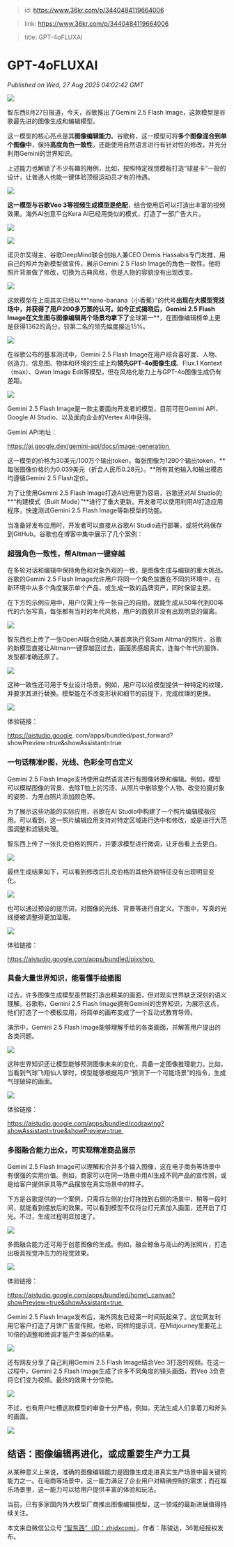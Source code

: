 > id: https://www.36kr.com/p/3440484119664006

> link: https://www.36kr.com/p/3440484119664006

> title: GPT-4oFLUXAI

# GPT-4oFLUXAI
_Published on Wed, 27 Aug 2025 04:02:42 GMT_

![](https://img.36krcdn.com/hsossms/20250827/v2_28f7c6a3ce6a409da8069406c76abc89@000000_oswg440770oswg900oswg383_img_000?x-oss-process=image/format,jpg/interlace,1)

智东西8月27日报道，今天，谷歌推出了Gemini 2.5 Flash Image，这款模型是谷歌最先进的图像生成和编辑模型。 

这一模型的核心亮点是其**图像编辑能力**。谷歌称，这一模型可将**多个图像混合到单个图像中**，保持**高度角色一致性**，还能使用自然语言进行有针对性的修改，并充分利用Gemini的世界知识。 

上述能力也解锁了不少有趣的用例，比如，按照特定视觉模板打造“球星卡”一般的设计，让普通人也能一键体验顶级运动员才有的待遇。 

![](https://img.36krcdn.com/hsossms/20250827/v2_b9b2c53d5e2f443bb04d3f2b7e40a25c@000000_oswg852138oswg1000oswg640_img_000?x-oss-process=image/format,jpg/interlace,1)

**这一模型与谷歌Veo 3等视频生成模型是绝配**，结合使用后可以打造出丰富的视频效果。海外AI创意平台Kera AI已经用类似的模式，打造了一部广告大片。 

![](https://img.36krcdn.com/hsossms/20250827/v2_46727a1b389342e5a73c51871b31e001@1200352198_img_gif?x-oss-process=image/quality,q_80)

![](https://img.36krcdn.com/hsossms/20250827/v2_0d367b4c6f4d459680ed8c1a8fa760e6@1200352198_img_gif?x-oss-process=image/quality,q_90)

诺贝尔奖得主、谷歌DeepMind联合创始人兼CEO Demis Hassabis专门发推，用自己的照片为新模型做宣传，展示Gemini 2.5 Flash Image的角色一致性。他将照片背景做了修改，切换为古典风格，但是人物的容貌没有出现改变。 

![](https://img.36krcdn.com/hsossms/20250827/v2_115a4069a187400394dd5a8109aa50ed@000000_oswg496805oswg500oswg803_img_000?x-oss-process=image/format,jpg/interlace,1)

这款模型在上周其实已经以**“nano-banana（小香蕉）”的代号**出现在大模型竞技场中，并获得了用户200多万票的认可。如今正式揭晓后，Gemini 2.5 Flash Image在文生图与图像编辑两个场景均拿下了**全球第一**，在图像编辑榜单上更是获得1362的高分，较第二名的领先幅度接近15%。 

![](https://img.36krcdn.com/hsossms/20250827/v2_a46e2fec4b1b4248a8c58721867e757b@000000_oswg53779oswg1000oswg580_img_000?x-oss-process=image/format,jpg/interlace,1)

在谷歌公布的基准测试中，Gemini 2.5 Flash Image在用户综合喜好度、人物、创造力、信息图、物体和环境的生成上均**领先GPT-4o图像生成**、Flux.1 Kontext（max）、Qwen Image Edit等模型，但在风格化能力上与GPT-4o图像生成仍有差距。 

![](https://img.36krcdn.com/hsossms/20250827/v2_22e5f03015074546a954b279cd2288c5@000000_oswg62874oswg1000oswg562_img_000?x-oss-process=image/format,jpg/interlace,1)

Gemini 2.5 Flash Image是一款主要面向开发者的模型，目前可在Gemini API、Google AI Studio、以及面向企业的Vertex AI中获得。 

Gemini API地址： 

https://ai.google.dev/gemini-api/docs/image-generation 

这一模型的价格为30美元/100万个输出token，每张图像为1290个输出token，**每张图像价格约为0.039美元（折合人民币0.28元）。**所有其他输入和输出模态均遵循Gemini 2.5 Flash定价。 

为了让使用Gemini 2.5 Flash Image打造AI应用更为容易，谷歌还对AI Studio的**“构建模式（Built Mode）”**进行了重大更新。开发者可以使用利用AI打造应用程序，快速测试Gemini 2.5 Flash Image等新模型的功能。 

当准备好发布应用时，开发者可以直接从谷歌AI Studio进行部署，或将代码保存到GitHub。谷歌也在博客中集中展示了几个案例： 

### **超强角色一致性，帮Altman一键穿越**

在多轮对话和编辑中保持角色和对象外观的一致，是图像生成与编辑的重大挑战。谷歌的Gemini 2.5 Flash Image允许用户将同一个角色放置在不同的环境中，在新环境中从多个角度展示单个产品，或生成一致的品牌资产，同时保留主题。 

在下方的示例应用中，用户仅需上传一张自己的自拍，就能生成从50年代到00年代的六张写真，每张都有当时的年代风格，用户的面貌并没有出现明显的偏离。 

![](https://img.36krcdn.com/hsossms/20250827/v2_8cab6e8c0c574c77b58255db916286a7@1200352198_img_gif?x-oss-process=image/quality,q_80)

智东西也上传了一张OpenAI联合创始人兼首席执行官Sam Altman的照片，谷歌的新模型直接让Altman一键穿越回过去，画面质感超真实，连每个年代的服饰、发型都准确还原了。 

![](https://img.36krcdn.com/hsossms/20250827/v2_eb0f761e69e248f6b6c9a41041d4d389@000000_oswg114007oswg1080oswg1527_img_000?x-oss-process=image/format,jpg/interlace,1)

这种一致性还可用于专业设计场景。例如，用户可以给模型提供一种特定的纹理，并要求其进行替换。模型能在不改变形状和细节的前提下，完成纹理的更换。 

![](https://img.36krcdn.com/hsossms/20250827/v2_7dac31fbfd974ddba303b5268595d137@000000_oswg291274oswg500oswg403_img_000?x-oss-process=image/format,jpg/interlace,1)

体验链接： 

https://aistudio.google. com/apps/bundled/past\_forward?showPreview=true&showAssistant=true 

### **一句话精准P图，光线、色彩全可自定义**

Gemini 2.5 Flash Image支持使用自然语言进行有图像转换和编辑。例如，模型可以模糊图像的背景、去除T恤上的污渍、从照片中删除整个人物、改变拍摄对象的姿势、为黑白照片添加颜色等。 

为了展示这些功能的实际应用，谷歌在AI Studio中构建了一个照片编辑模板应用。可以看到，这一照片编辑应用支持对特定区域进行选中和修改，或是进行大范围调整和滤镜处理。 

智东西上传了一张扎克伯格的照片，并要求模型进行微调，让牙齿看上去更白。 

![](https://img.36krcdn.com/hsossms/20250827/v2_c15cf96707d44da09b86731e26d86fb6@000000_oswg420226oswg1000oswg535_img_000?x-oss-process=image/format,jpg/interlace,1)

最终生成结果如下，可以看到修改后扎克伯格的其他外貌特征没有出现明显变化。 

![](https://img.36krcdn.com/hsossms/20250827/v2_3384264ee0b2442fa11d3e61d6d7501a@000000_oswg633441oswg1000oswg621_img_000?x-oss-process=image/format,jpg/interlace,1)

也可以通过预设的提示词，对图像的光线、背景等进行自定义。下图中，写真的光线便被调整得更加温暖。 

![](https://img.36krcdn.com/hsossms/20250827/v2_5f28c701d6e6459db29c411730563f59@1200352198_img_gif?x-oss-process=image/quality,q_90)

体验链接： 

https://aistudio.google.com/apps/bundled/pixshop 

### **具备大量世界知识，能看懂手绘插图**

过去，许多图像生成模型虽然能打造出精美的画面，但对现实世界缺乏深刻的语义理解。谷歌称，Gemini 2.5 Flash Image拥有Gemini的世界知识，为展示这点，他们打造了一个模板应用，将简单的画布变成了一个互动式教育导师。 

演示中，Gemini 2.5 Flash Image能够理解手绘的各类画面，并解答用户提出的各类问题。 

![](https://img.36krcdn.com/hsossms/20250827/v2_d9f47e61c57b471a9c57af07b69530a1@000000_img_000?x-oss-process=image/format,jpg/interlace,1)

这种世界知识还让模型能够预测图像未来的变化，具备一定图像推理能力。比如，当看到气球飞翔仙人掌时，模型能够根据用户“预测下一个可能场景”的指令，生成气球破碎的画面。 

![](https://img.36krcdn.com/hsossms/20250827/v2_9c48deabd4f945eeabc011b2dd7dcb1f@000000_oswg332418oswg500oswg529_img_000?x-oss-process=image/format,jpg/interlace,1)

体验链接： 

https://aistudio.google.com/apps/bundled/codrawing?showAssistant=true&showPreview=true 

### **多图融合能力出众，可实现精准商品展示**

Gemini 2.5 Flash Image可以理解和合并多个输入图像，这在电子商务等场景中有很强的实用价值。例如，商家可以在同一场景中用AI生成不同产品的宣传照，或是给客户提供家具等产品摆放在真实场景中的样子。 

下方是谷歌提供的一个案例，只需将左侧的台灯拖拽到右侧的场景中，稍等一段时间，就能看到摆放后的效果。可以看到模型不仅将台灯元素加入画面，还开启了灯光。不过，生成过程明显加速了。 

![](https://img.36krcdn.com/hsossms/20250827/v2_8dbd3607b2204b4ea3f95bd876b3ae1b@1200352198_img_gif?x-oss-process=image/quality,q_90)

多图融合能力还可用于创意图像的生成。例如，融合鲸鱼与高山的两张照片，打造出极具视觉冲击力的视觉效果。 

![](https://img.36krcdn.com/hsossms/20250827/v2_3469626c1710401a844505851a773694@000000_oswg253817oswg500oswg399_img_000?x-oss-process=image/format,jpg/interlace,1)

体验链接： 

https://aistudio.google.com/apps/bundled/home\_canvas?showPreview=true&showAssistant=true 

Gemini 2.5 Flash Image发布后，海外网友已经第一时间玩起来了。这位网友利用它客户打造了月饼广告宣传照，他称，同样的提示词，在Midjourney里要花上10倍的调整和微调才能产生类似的结果。 

![](https://img.36krcdn.com/hsossms/20250827/v2_5295265ff0474a6ab2ef389280bb43f2@000000_oswg168929oswg500oswg501_img_000?x-oss-process=image/format,jpg/interlace,1)

还有网友分享了自己利用Gemini 2.5 Flash Image结合Veo 3打造的视频。在这一过程中，Gemini 2.5 Flash Image生成了许多不同角度的镜头画面，而Veo 3负责将它们变为视频。最终的效果十分惊艳。 

![](https://img.36krcdn.com/hsossms/20250827/v2_f5d23d6939f94100a3e85aa283b4a647@1200352198_img_gif?x-oss-process=image/quality,q_90)

不过，也有用户吐槽这款模型的审查十分严格，例如，无法生成人们拿着刀和斧头的画面。 

![](https://img.36krcdn.com/hsossms/20250827/v2_02aa32ed352d4ad5a7e85a501cb73064@000000_oswg110217oswg500oswg361_img_000?x-oss-process=image/format,jpg/interlace,1)

**结语：图像编辑再进化，或成重要生产力工具**
------------------------

从某种意义上来说，准确的图像编辑能力是图像生成走进真实生产场景中最关键的能力之一。在电商等场景中，这一能力满足了企业用户对精确控制的需求；而在娱乐场景里，这一能力可以给用户提供丰富的体验和玩法。 

当前，已有多家国内外大模型厂商推出图像编辑模型，这一领域的最新进展值得持续关注。 

本文来自微信公众号 [“智东西”（ID：zhidxcom）](https://mp.weixin.qq.com/s?__biz=MzA4MTQ4NjQzMw==&mid=2652788190&idx=1&sn=946be1b0f72662fe44e2c73f38102475&chksm=85f691a1242d696d4ece7871b0299f05c1a655f84e25d2432b2b731cef1f9a2a8fa8682ebbe2&scene=0&xtrack=1#rd)，作者：陈骏达，36氪经授权发布。
